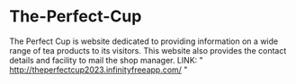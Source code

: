 # The-Perfect-Cup
The Perfect Cup is website dedicated to providing information on a wide range of tea products to its visitors. This website also provides the contact details and facility to mail the shop manager.
LINK: " http://theperfectcup2023.infinityfreeapp.com/ " 
